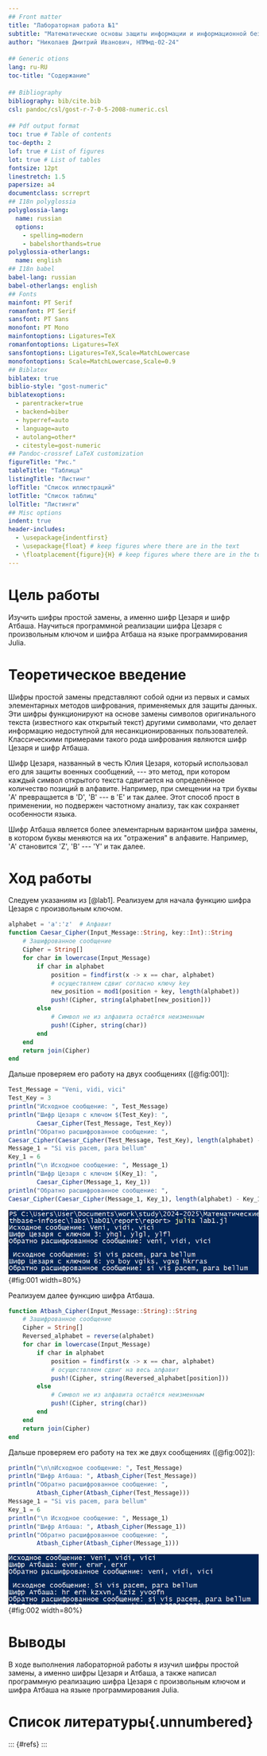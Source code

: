 ```yaml
---
## Front matter
title: "Лабораторная работа №1"
subtitle: "Математические основы защиты информации и информационной безопасности"
author: "Николаев Дмитрий Иванович, НПМмд-02-24"

## Generic otions
lang: ru-RU
toc-title: "Содержание"

## Bibliography
bibliography: bib/cite.bib
csl: pandoc/csl/gost-r-7-0-5-2008-numeric.csl

## Pdf output format
toc: true # Table of contents
toc-depth: 2
lof: true # List of figures
lot: true # List of tables
fontsize: 12pt
linestretch: 1.5
papersize: a4
documentclass: scrreprt
## I18n polyglossia
polyglossia-lang:
  name: russian
  options:
	- spelling=modern
	- babelshorthands=true
polyglossia-otherlangs:
  name: english
## I18n babel
babel-lang: russian
babel-otherlangs: english
## Fonts
mainfont: PT Serif
romanfont: PT Serif
sansfont: PT Sans
monofont: PT Mono
mainfontoptions: Ligatures=TeX
romanfontoptions: Ligatures=TeX
sansfontoptions: Ligatures=TeX,Scale=MatchLowercase
monofontoptions: Scale=MatchLowercase,Scale=0.9
## Biblatex
biblatex: true
biblio-style: "gost-numeric"
biblatexoptions:
  - parentracker=true
  - backend=biber
  - hyperref=auto
  - language=auto
  - autolang=other*
  - citestyle=gost-numeric
## Pandoc-crossref LaTeX customization
figureTitle: "Рис."
tableTitle: "Таблица"
listingTitle: "Листинг"
lofTitle: "Список иллюстраций"
lotTitle: "Список таблиц"
lolTitle: "Листинги"
## Misc options
indent: true
header-includes:
  - \usepackage{indentfirst}
  - \usepackage{float} # keep figures where there are in the text
  - \floatplacement{figure}{H} # keep figures where there are in the text
---
```


# Цель работы

Изучить шифры простой замены, а именно шифр Цезаря и шифр Атбаша. Научиться программной реализации шифра Цезаря с произвольным ключом и шифра Атбаша на языке программирования Julia.

# Теоретическое введение

Шифры простой замены представляют собой одни из первых и самых элементарных методов шифрования, применяемых для защиты данных. Эти шифры функционируют на основе замены символов оригинального текста (известного как открытый текст) другими символами, что делает информацию недоступной для несанкционированных пользователей. Классическими примерами такого рода шифрования являются шифр Цезаря и шифр Атбаша.

Шифр Цезаря, названный в честь Юлия Цезаря, который использовал его для защиты военных сообщений, --- это метод, при котором каждый символ открытого текста сдвигается на определённое количество позиций в алфавите. Например, при смещении на три буквы 'A' превращается в 'D', 'B' --- в 'E' и так далее. Этот способ прост в применении, но подвержен частотному анализу, так как сохраняет особенности языка.

Шифр Атбаша является более элементарным вариантом шифра замены, в котором буквы меняются на их "отражения" в алфавите. Например, 'A' становится 'Z', 'B' --- 'Y' и так далее.

# Ход работы

Следуем указаниям из [@lab1]. Реализуем для начала функцию шифра Цезаря с произвольным ключом.

```Julia
alphabet = 'a':'z'  # Алфавит
function Caesar_Cipher(Input_Message::String, key::Int)::String
    # Зашифрованное сообщение
    Cipher = String[]
    for char in lowercase(Input_Message)
        if char in alphabet
            position = findfirst(x -> x == char, alphabet)
            # осуществляем сдвиг согласно ключу key
            new_position = mod1(position + key, length(alphabet))
            push!(Cipher, string(alphabet[new_position]))
        else
            # Символ не из алфавита остаётся неизменным
            push!(Cipher, string(char))
        end
    end
    return join(Cipher)
end
```

Дальше проверяем его работу на двух сообщениях ([@fig:001]):

```Julia
Test_Message = "Veni, vidi, vici"
Test_Key = 3
println("Исходное сообщение: ", Test_Message)
println("Шифр Цезаря с ключом $(Test_Key): ", 
        Caesar_Cipher(Test_Message, Test_Key))
println("Обратно расшифрованное сообщение: ", 
Caesar_Cipher(Caesar_Cipher(Test_Message, Test_Key), length(alphabet) - Test_Key))
Message_1 = "Si vis pacem, para bellum"
Key_1 = 6
println("\n Исходное сообщение: ", Message_1)
println("Шифр Цезаря с ключом $(Key_1): ", 
        Caesar_Cipher(Message_1, Key_1))
println("Обратно расшифрованное сообщение: ", 
Caesar_Cipher(Caesar_Cipher(Message_1, Key_1), length(alphabet) - Key_1))
```

![Результат работы шифра Цезаря](image/1.png){#fig:001 width=80%}

Реализуем далее функцию шифра Атбаша.

```Julia
function Atbash_Cipher(Input_Message::String)::String
    # Зашифрованное сообщение
    Cipher = String[]
    Reversed_alphabet = reverse(alphabet)
    for char in lowercase(Input_Message)
        if char in alphabet
            position = findfirst(x -> x == char, alphabet)
            # осуществляем сдвиг на весь алфавит
            push!(Cipher, string(Reversed_alphabet[position]))
        else
            # Символ не из алфавита остаётся неизменным
            push!(Cipher, string(char))
        end
    end
    return join(Cipher)
end
```

Дальше проверяем его работу на тех же двух сообщениях ([@fig:002]):

```Julia
println("\n\nИсходное сообщение: ", Test_Message)
println("Шифр Атбаша: ", Atbash_Cipher(Test_Message))
println("Обратно расшифрованное сообщение: ", 
        Atbash_Cipher(Atbash_Cipher(Test_Message)))
Message_1 = "Si vis pacem, para bellum"
Key_1 = 6
println("\n Исходное сообщение: ", Message_1)
println("Шифр Атбаша: ", Atbash_Cipher(Message_1))
println("Обратно расшифрованное сообщение: ", 
        Atbash_Cipher(Atbash_Cipher(Message_1)))
```

![Результат работы шифра Атбаша](image/2.png){#fig:002 width=80%}

# Выводы

В ходе выполнения лабораторной работы я изучил шифры простой замены, а именно шифры Цезаря и Атбаша, а также написал программную реализацию шифра Цезаря с произвольным ключом и шифра Атбаша на языке программирования Julia.

# Список литературы{.unnumbered}

::: {#refs}
:::
